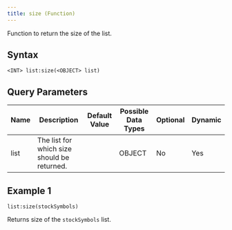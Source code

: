 ```yaml
---
title: size (Function)
---
```


Function to return the size of the list.

## Syntax

    <INT> list:size(<OBJECT> list)

## Query Parameters

| Name | Description                                 | Default Value | Possible Data Types | Optional | Dynamic |
|------|---------------------------------------------|---------------|---------------------|----------|---------|
| list | The list for which size should be returned. |               | OBJECT              | No       | Yes     |

## Example 1

    list:size(stockSymbols)

Returns size of the `stockSymbols` list.
